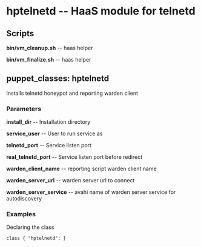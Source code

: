 # hptelnetd -- HaaS module for telnetd

## Scripts

**bin/vm_cleanup.sh** -- haas helper

**bin/vm_finalize.sh** -- haas helper

## puppet_classes: hptelnetd

Installs telnetd honeypot and reporting warden client

### Parameters

**install_dir** -- Installation directory

**service_user** -- User to run service as

**telnetd_port** -- Service listen port

**real_telnetd_port** -- Service listen port before redirect

**warden_client_name** -- reporting script warden client name

**warden_server_url** -- warden server url to connect

**warden_server_service** -- avahi name of warden server service for autodiscovery

### Examples

Declaring the class

```
class { "hptelnetd": }
```

